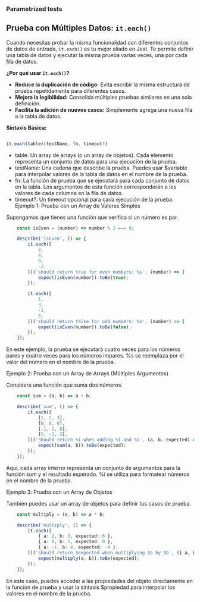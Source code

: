### Parametrized tests 

## Prueba con Múltiples Datos: `it.each()`

Cuando necesitas probar la misma funcionalidad con diferentes conjuntos de datos de entrada, `it.each()` es tu mejor aliado en Jest. Te permite definir una tabla de datos y ejecutar la misma prueba varias veces, una por cada fila de datos.

**¿Por qué usar `it.each()`?**

* **Reduce la duplicación de código:** Evita escribir la misma estructura de prueba repetidamente para diferentes casos.
* **Mejora la legibilidad:** Consolida múltiples pruebas similares en una sola definición.
* **Facilita la adición de nuevos casos:** Simplemente agrega una nueva fila a la tabla de datos.

**Sintaxis Básica:**

```typescript

it.each(table)(testName, fn, timeout?)

```


- table: Un array de arrays (o un array de objetos). Cada elemento representa un conjunto de datos para una ejecución de la prueba.
- testName: Una cadena que describe la prueba. Puedes usar $variable para interpolar valores de la tabla de datos en el nombre de la prueba.
- fn: La función de prueba que se ejecutará para cada conjunto de datos en la tabla. Los argumentos de esta función corresponderán a los valores de cada columna en la fila de datos.
- timeout?: Un timeout opcional para cada ejecución de la prueba.
Ejemplo 1: Prueba con un Array de Valores Simples

Supongamos que tienes una función que verifica si un número es par.


```typescript
    const isEven = (number) => number % 2 === 0;

    describe('isEven', () => {
        it.each([
            2,
            4,
            0,
            -2,
        ])('should return true for even numbers: %s', (number) => {
            expect(isEven(number)).toBe(true);
        });

        it.each([
            1,
            3,
            -1,
            5,
        ])('should return false for odd numbers: %s', (number) => {
            expect(isEven(number)).toBe(false);
        });
    });
```


En este ejemplo, la prueba se ejecutará cuatro veces para los números pares y cuatro veces para los números impares. %s se reemplaza por el valor del número en el nombre de la prueba.

Ejemplo 2: Prueba con un Array de Arrays (Múltiples Argumentos)

Considera una función que suma dos números.

```typescript
    const sum = (a, b) => a + b;

    describe('sum', () => {
        it.each([
            [1, 2, 3],
            [0, 0, 0],
            [-1, 1, 0],
            [5, -2, 3],
        ])('should return %i when adding %i and %i', (a, b, expected) => {
            expect(sum(a, b)).toBe(expected);
        });
    });
```

Aquí, cada array interno representa un conjunto de argumentos para la función sum y el resultado esperado. %i se utiliza para formatear números en el nombre de la prueba.

Ejemplo 3: Prueba con un Array de Objetos

También puedes usar un array de objetos para definir tus casos de prueba.

```typescript
    const multiply = (a, b) => a * b;

    describe('multiply', () => {
        it.each([
            { a: 2, b: 3, expected: 6 },
            { a: 0, b: 5, expected: 0 },
            { a: -1, b: 4, expected: -4 },
        ])('should return $expected when multiplying $a by $b', ({ a, b, expected }) => {
            expect(multiply(a, b)).toBe(expected);
        });
    });
```

En este caso, puedes acceder a las propiedades del objeto directamente en la función de prueba y usar la sintaxis $propiedad para interpolar los valores en el nombre de la prueba.
